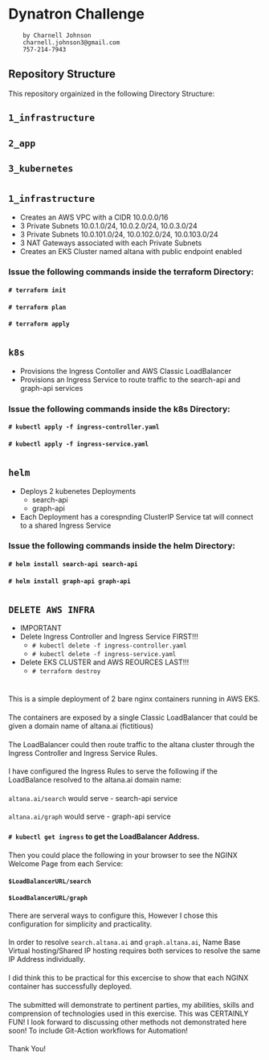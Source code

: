 # Dynatron Challenge 
        by Charnell Johnson
        charnell.johnson3@gmail.com
        757-214-7943

## Repository Structure

This repository orgainized in the following Directory Structure:

## `1_infrastructure`

## `2_app`

## `3_kubernetes`
#
##
## `1_infrastructure`
- Creates an AWS VPC with a CIDR 10.0.0.0/16
- 3 Private Subnets 10.0.1.0/24, 10.0.2.0/24, 10.0.3.0/24
- 3 Private Subnets 10.0.101.0/24, 10.0.102.0/24, 10.0.103.0/24
- 3 NAT Gateways associated with each Private Subnets
- Creates an EKS Cluster named altana with public endpoint enabled
####
####
### Issue the following commands inside the terraform Directory:
#### `# terraform init`
####
#### `# terraform plan`
####
#### `# terraform apply`
#
##
## `k8s`
- Provisions the Ingress Contoller and AWS Classic LoadBalancer
- Provisions an Ingress Service to route traffic to the search-api and graph-api services
####
####
### Issue the following commands inside the k8s Directory:
#### `# kubectl apply -f ingress-controller.yaml`
#### `# kubectl apply -f ingress-service.yaml`
#
##
## `helm`
- Deploys 2 kubenetes Deployments 
  - search-api
  - graph-api
- Each Deployment has a corespnding ClusterIP Service tat will connect to a shared Ingress Service
####
####
### Issue the following commands inside the helm Directory:
#### `# helm install search-api search-api`
####
#### `# helm install graph-api graph-api`
#
##

##
## `DELETE AWS INFRA`
- IMPORTANT
- Delete Ingress Controller and Ingress Service FIRST!!!
  - `# kubectl delete -f ingress-controller.yaml`
  - `# kubectl delete -f ingress-service.yaml`
- Delete EKS CLUSTER and AWS REOURCES LAST!!!
  - `# terraform destroy`             


#
This is a simple deployment of 2 bare nginx containers running in AWS EKS.
####
The containers are exposed by a single Classic LoadBalancer that could be given a domain name of altana.ai (fictitious)
####
The LoadBalancer could then route traffic to the altana cluster through the Ingress Controller and Ingress Service Rules.
####
I have configured the Ingress Rules to serve the following if the LoadBalance resolved to the altana.ai domain name:
####
`altana.ai/search` would serve - search-api service
####
`altana.ai/graph` would serve - graph-api service
###
#### `# kubectl get ingress`  to get the LoadBalancer Address.
####
Then you could place the following in your browser to see the NGINX Welcome Page from each Service:
#### `$LoadBalancerURL/search`
#### `$LoadBalancerURL/graph`


There are serveral ways to configure this, However I chose this configuration for simplicity and practicality. 
####
In order to resolve `search.altana.ai` and `graph.altana.ai`, Name Base Virtual hosting/Shared IP hosting requires both services to resolve the same IP Address individually.
####
I did think this to be practical for this excercise to show that each NGINX container has successfully deployed.

####

The submitted will demonstrate to pertinent parties, my abilities, skills and comprension
of technologies used in this exercise. This was CERTAINLY FUN! I look forward to discussing other methods not demonstrated here soon! To include Git-Action workflows for Automation!
####
Thank You!
